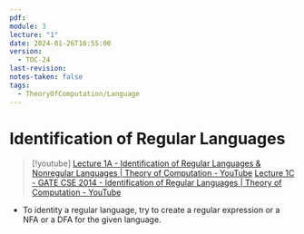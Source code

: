 ```yaml
---
pdf: 
module: 3
lecture: "1"
date: 2024-01-26T16:55:00
version:
  - TOC-24
last-revision: 
notes-taken: false
tags:
  - TheoryOfComputation/Language
---
```

# Identification of Regular Languages

> [!youtube] 
> [Lecture 1A - Identification of Regular Languages & Nonregular Languages | Theory of Computation - YouTube](https://www.youtube.com/watch?v=mZ8S3qE89fM)
> [Lecture 1C - GATE CSE 2014 - Identification of Regular Languages | Theory of Computation - YouTube](https://www.youtube.com/watch?v=W3LKQ91Kyw0)

- To identity a regular language, try to create a regular expression or a NFA or a DFA for the given language.